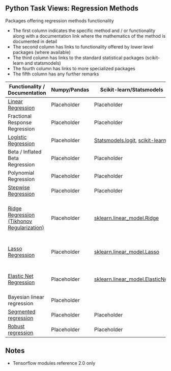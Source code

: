 ## Python Task Views: Regression Methods

Packages offering regression methods functionality

* The first column indicates the specific method and / or functionality along with a documentation link where the mathematics of the method is documented in detail
* The second column has links to functionality offered by lower level packages (where available) 
* The third column has links to the standard statistical packages (scikit-learn and statsmodels)
* The fourth column has links to more specialized packages
* The fifth column has any further remarks

| Functionality / Documentation | Numpy/Pandas | Scikit-learn/Statsmodels  | Other |  Remarks |
|-------------------------------| ------------ |-------------------------- | ----- | -------- |
| [Linear Regression](https://en.wikipedia.org/wiki/Linear_regression)  | Placeholder| Placeholder | Placeholder|Placeholder  |
| Fractional Response Regression  | Placeholder |  Placeholder     | Placeholder  | Placeholder  |
| [Logistic Regression](https://en.wikipedia.org/wiki/Logistic_regression)  | Placeholder | [Statsmodels.logit](http://www.statsmodels.org/dev/generated/statsmodels.discrete.discrete_model.Logit.html), [scikit-learn](https://scikit-learn.org/stable/modules/generated/sklearn.linear_model.LogisticRegression.html) |  Placeholder           | Placeholder  |
| Beta / Inflated Beta Regression  | Placeholder |  Placeholder           | Placeholder | Placeholder  |
| Polynomial Regression  | Placeholder |  Placeholder           | Placeholder           | Placeholder  |
| [Stepwise Regression](https://en.wikipedia.org/wiki/Stepwise_regression) | Placeholder | Placeholder |Placeholder | Placeholder |
| [Ridge Regression (Tikhonov Regularization)](https://en.wikipedia.org/wiki/Tikhonov_regularization) | Placeholder | [sklearn.linear_model.Ridge](https://scikit-learn.org/stable/modules/generated/sklearn.linear_model.Ridge.html) | Placeholder | Linear least squares (Various Solvers) with L2 Regularization |
| [Lasso Regression](https://en.wikipedia.org/wiki/Lasso_(statistics))  | Placeholder |  [sklearn.linear_model.Lasso](https://scikit-learn.org/stable/modules/generated/sklearn.linear_model.Lasso.html)         | Placeholder           |Coordinate descent with L1 Regularization  |
| [Elastic Net Regression](https://en.wikipedia.org/wiki/Elastic_net_regularization) | Placeholder |  [sklearn.linear_model.ElasticNet](https://scikit-learn.org/stable/modules/generated/sklearn.linear_model.ElasticNet.html)        | Placeholder           | Coordinate descent with L1 + L2 Regularization  |
| Bayesian linear regression | Placeholder |            | Placeholder           | Placeholder  |
| [Segmented regression](https://en.wikipedia.org/wiki/Segmented_regression) | Placeholder |  Placeholder | Placeholder           | Placeholder  |
| [Robust regression](https://en.wikipedia.org/wiki/Robust_regression) | Placeholder |  Placeholder | Placeholder | Placeholder  |


## Notes
* Tensorflow modules reference 2.0 only

